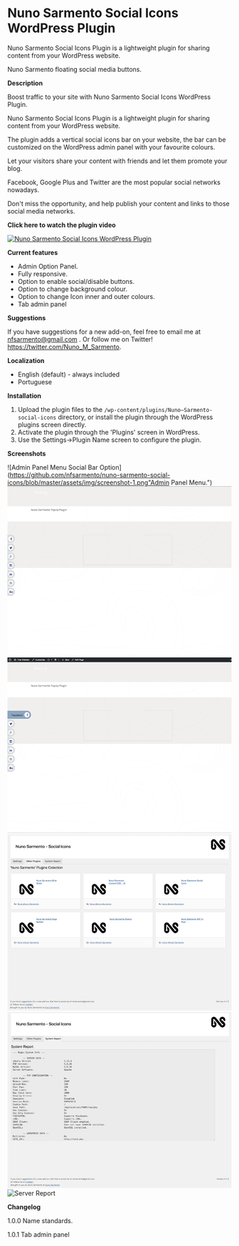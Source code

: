 # Nuno Sarmento Social Icons WordPress Plugin

Nuno Sarmento Social Icons Plugin is a lightweight plugin for sharing content from your WordPress website.


Nuno Sarmento floating social media buttons.

**Description**

Boost traffic to your site with Nuno Sarmento Social Icons WordPress Plugin.

Nuno Sarmento Social Icons Plugin is a lightweight plugin for sharing content from your WordPress website.

The plugin adds a vertical social icons bar on your website, the bar can be customized on the WordPress admin panel with your favourite colours.

Let your visitors share your content with friends and let them promote your blog.

Facebook, Google Plus and Twitter are the most popular social networks nowadays.

Don't miss the opportunity, and help publish your content and links to those social media networks.



**Click here to watch the plugin video**

[![Nuno Sarmento Social Icons WordPress Plugin](https://i.ytimg.com/vi/61ipp1juK64/1.jpg)](https://www.youtube.com/watch?v=61ipp1juK64)



**Current features**

* Admin Option Panel.
* Fully responsive.
* Option to enable social/disable buttons.
* Option to change background colour.
* Option to change Icon inner and outer colours.
* Tab admin panel



**Suggestions**

If you have suggestions for a new add-on, feel free to email me at nfsarmento@gmail.com .
Or follow me on Twitter!
https://twitter.com/Nuno_M_Sarmento.


**Localization**

* English (default) - always included
* Portuguese



**Installation**

1. Upload the plugin files to the `/wp-content/plugins/Nuno—Sarmento-social-icons` directory, or install the plugin through the WordPress plugins screen directly.
2. Activate the plugin through the 'Plugins' screen in WordPress.
3. Use the Settings->Plugin Name screen to configure the plugin.



**Screenshots**

![Admin Panel Menu Social Bar Option](https://github.com/nfsarmento/nuno-sarmento-social-icons/blob/master/assets/img/screenshot-1.png"Admin Panel Menu.")
![NS degrees Social Bar](https://github.com/nfsarmento/nuno-sarmento-social-icons/blob/master/assets/img/screenshot-2.png "Optional title")
![NS degrees Social Bar colour background and hover effect](https://github.com/nfsarmento/nuno-sarmento-social-icons/blob/master/assets/img/screenshot-3.png "Optional title")
![Other NS Plugins](https://github.com/nfsarmento/nuno-sarmento-social-icons/blob/master/assets/img/screenshot-4.png "Optional title")
![Other NS Plugins](https://github.com/nfsarmento/nuno-sarmento-social-icons/blob/master/assets/img/screenshot-5.png "Optional title")
![Server Report](https://github.com/nfsarmento/nuno-sarmento-social-icons/blob/master/assets/img/screenshot-6.png "Optional title")




**Changelog**

1.0.0
Name standards.

1.0.1
Tab admin panel
